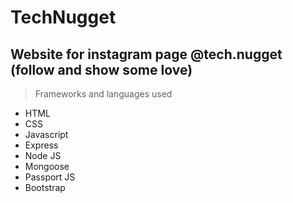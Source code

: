 # TechNugget

## Website for instagram page @tech.nugget (follow and show some love)

> Frameworks and languages used

* HTML
* CSS
* Javascript
* Express
* Node JS
* Mongoose
* Passport JS
* Bootstrap


